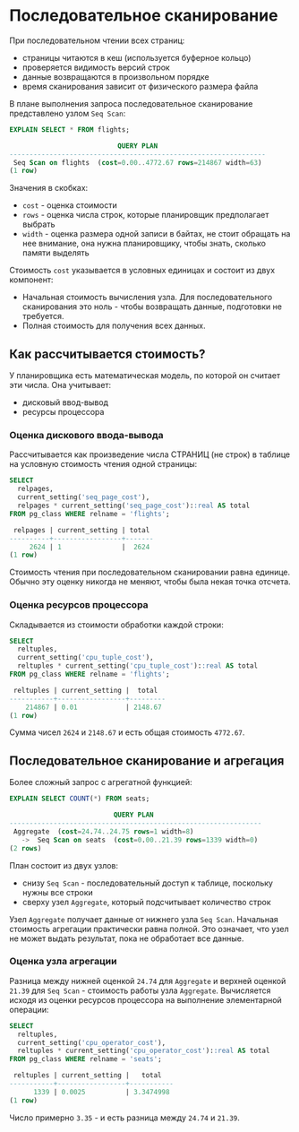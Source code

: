 # Последовательное сканирование

При последовательном чтении всех страниц:
- страницы читаются в кеш (используется буферное кольцо)
- проверяется видимость версий строк
- данные возвращаются в произвольном порядке
- время сканирования зависит от физического размера файла

В плане выполнения запроса последовательное сканирование представлено узлом `Seq Scan`:
```sql
EXPLAIN SELECT * FROM flights;

                           QUERY PLAN                           
----------------------------------------------------------------
 Seq Scan on flights  (cost=0.00..4772.67 rows=214867 width=63)
(1 row)
```

Значения в скобках:
- `cost` - оценка стоимости
- `rows` - оценка числа строк, которые планировщик предполагает выбрать
- `width` - оценка размера одной записи в байтах, не стоит обращать на нее внимание, она нужна планировщику, чтобы знать, сколько памяти выделять

Стоимость `cost` указывается в условных единицах и состоит из двух компонент:
- Начальная стоимость вычисления узла. Для последовательного сканирования это ноль - чтобы возвращать данные, подготовки не требуется.
- Полная стоимость для получения всех данных.

## Как рассчитывается стоимость?

У планировщика есть математическая модель, по которой он считает эти числа. Она учитывает:
- дисковый ввод-вывод
- ресурсы процессора

### Оценка дискового ввода-вывода

Рассчитывается как произведение числа СТРАНИЦ (не строк) в таблице на условную стоимость чтения одной страницы:
```sql
SELECT
  relpages,
  current_setting('seq_page_cost'),
  relpages * current_setting('seq_page_cost')::real AS total
FROM pg_class WHERE relname = 'flights';

 relpages | current_setting | total 
----------+-----------------+-------
     2624 | 1               |  2624
(1 row)
```

Стоимость чтения при последовательном сканировании равна единице. Обычно эту оценку никогда не меняют, чтобы была некая точка отсчета.

### Оценка ресурсов процессора

Складывается из стоимости обработки каждой строки:
```sql
SELECT
  reltuples,
  current_setting('cpu_tuple_cost'),
  reltuples * current_setting('cpu_tuple_cost')::real AS total
FROM pg_class WHERE relname = 'flights';

 reltuples | current_setting |  total  
-----------+-----------------+---------
    214867 | 0.01            | 2148.67
(1 row)
```

Сумма чисел `2624` и `2148.67` и есть общая стоимость `4772.67`.

## Последовательное сканирование и агрегация

Более сложный запрос с агрегатной функцией:
```sql
EXPLAIN SELECT COUNT(*) FROM seats;

                          QUERY PLAN                           
---------------------------------------------------------------
 Aggregate  (cost=24.74..24.75 rows=1 width=8)
   ->  Seq Scan on seats  (cost=0.00..21.39 rows=1339 width=0)
(2 rows)
```

План состоит из двух узлов:
- снизу `Seq Scan` - последовательный доступ к таблице, поскольку нужны все строки
- сверху узел `Aggregate`, который подсчитывает количество строк

Узел `Aggregate` получает данные от нижнего узла `Seq Scan`.
Начальная стоимость агрегации практически равна полной.
Это означает, что узел не может выдать результат, пока не обработает все данные.

### Оценка узла агрегации

Разница между нижней оценкой `24.74` для `Aggregate` и верхней оценкой `21.39` для `Seq Scan` - стоимость работы узла `Aggregate`.
Вычисляется исходя из оценки ресурсов процессора на выполнение элементарной операции:
```sql
SELECT
  reltuples,
  current_setting('cpu_operator_cost'),
  reltuples * current_setting('cpu_operator_cost')::real AS total
FROM pg_class WHERE relname = 'seats';

 reltuples | current_setting |   total   
-----------+-----------------+-----------
      1339 | 0.0025          | 3.3474998
(1 row)
```

Число примерно `3.35` - и есть разница между `24.74` и `21.39`.
